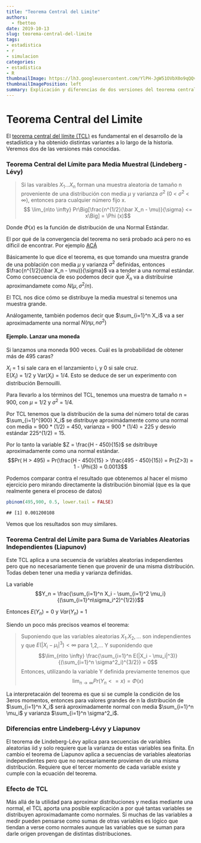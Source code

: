```yaml
---
title: "Teorema Central del Limite"
authors:
  - fbetteo 
date: 2019-10-13
slug: teorema-central-del-limite
tags:
- estadistica
- r
- simulacion
categories:
- estadistica
- R
thumbnailImage: https://lh3.googleusercontent.com/YlPH-JgW51OVbX0o9qQQviaUy0syk9-xDk7NuTwNa1ySUWtfFERNJtmPsO2SHUGymvNUS9byNhHwt8M6tw=w260-h173
thumbnailImagePosition: left
summary: Explicación y diferencias de dos versiones del teorema central del Límite.
---
```


# Teorema Central del Limite

El [teorema central del límite (TCL)](https://es.wikipedia.org/wiki/Teorema_del_l%C3%ADmite_central) 
es fundamental en el desarrollo de la estadística y ha obtenido
distintas variantes a lo largo de la historia. Veremos dos de las versiones más conocidas.

### Teorema Central del Límite para Media Muestral (Lindeberg - Lévy)

> Si las varaibles $X_1 ... X_n$ forman una muestra aleatoria de tamaño n proveniente de una 
distribución con media $\mu$ y varianza $\sigma^2$ (0 < $\sigma^2$ < $\infty$), entonces  para 
cualquier número fijo x.
$$  \lim_{n\to \infty} Pr\Big[\frac{n^{1/2}(\bar X_n - \mu)}{\sigma} <= x\Big] = \Phi (x)$$


Donde $\Phi (x)$ es la función de distribución de una Normal Estándar.

El por qué de la convergencia del teorema no será probado acá pero no es díficil de encontrar.
Por ejemplo [ACÁ](https://www.uv.es/ceaces/tex1t/2%20conver/levi.htm)

Básicamente lo que dice el teorema, es que tomando una muestra grande de una población con media $\mu$ y 
varianza $\sigma^2$ definidas, entonces $\frac{n^{1/2}(\bar X_n - \mu)}{\sigma}$ va a tender a una normal estándar. Como consecuencia de eso podemos decir que $\bar X_n$ va a distribuirse 
aproximandamete como $N(\mu, \sigma^2/n)$.

El TCL nos dice cómo se distribuye la media muestral si tenemos una muestra grande.

Análogamente, también podemos decir que $\sum_{i=1}^n X_i$ va a ser aproximadamente una normal
$N(n\mu, n\sigma^2)$

#### Ejemplo. Lanzar una moneda

Si lanzamos una moneda 900 veces. Cuál es la probabilidad  de obtener más de 495 caras?

$X_i$ = 1 si sale cara en el lanzamiento i, y 0 si sale cruz.  
E($X_i$) = 1/2 y Var($X_i$) = 1/4. Esto se deduce de ser un experimento con distribución Bernouilli.

Para llevarlo a los términos del TCL, tenemos una muestra de tamaño n = 900, con $\mu$ = 1/2 y
$\sigma^2$ = 1/4.

Por TCL tenemos que la distribución de la suma del número total de caras $\sum_{i=1}^{900} X_i$ se
distribuye aproximádamente como una normal con media = 900 * (1/2) = 450,
varianza = 900 * (1/4) = 225 y desvío estándar 225^(1/2) = 15.

Por lo tanto la variable $Z = \frac{H - 450}{15}$ se dsitribuye aproximadamente como una normal 
estándar.
$$Pr( H > 495) = Pr(\frac{H - 450}{15} > \frac{495 - 450}{15}) = Pr(Z>3) = 1 - \Phi(3) = 0.0013$$

Podemos comparar contra el resultado que obtenemos al hacer el mismo ejercicio pero mirando 
directamente la distribución binomial (que es la que realmente genera el proceso de datos)


```r
pbinom(495,900, 0.5, lower.tail = FALSE)
```

```
## [1] 0.001200108
```

Vemos que los resultados son muy similares.

### Teorema Central del Límite para Suma de Variables Aleatorias Independientes (Liapunov)

Este TCL aplica a una secuencia de variables aleatorias independientes pero que no necesariamente
tienen que provenir de una misma distribución. Todas deben tener una media y varianza definidas.

La variable $$Y_n = \frac{\sum_{i=1}^n X_i - \sum_{i=1}^2 \mu_i}{(\sum_{i=1}^n\sigma_i^2)^{1/2}}$$

Entonces $E(Y_n) = 0$ y $Var(Y_n)$ = 1

Siendo un poco más precisos veamos el teorema:

> Suponiendo que las variables aleatorias $X_1. X_2, ...$  son independientes y que
$E(|X_i - \mu_i|^3) < \infty$ para 1,2,...
Y suponidendo que $$\lim_{n\to \infty} \frac{\sum_{i=1}^n E(|X_i - \mu_i|^3)}{(\sum_{i=1}^n \sigma^2_i)^{3/2}} = 0$$
Entonces, utilizando la variable Y definida previamente tenemos que $$\lim_{n \to \infty} Pr(Y_n <= x) = \Phi(x)$$

La interpretacaión del teorema es que si se cumple la condición de los 3eros momentos, entonces para valores grandes de n la distribución de $\sum_{i=1}^n X_i$ será aproximadamente normal con media $\sum_{i=1}^n \mu_i$ y varianza $\sum_{i=1}^n \sigma^2_i$.


### Diferencias entre Lindeberg-Lévy y Liapunov

El teorema de Lindeberg-Lévy aplica para secuencias de variables aleatorias iid y solo requiere que la varianza de estas variables sea finita. En cambio el teorema de Liapunov aplica a secuencias de variables aleatorias independientes pero que no necesariamente provienen de una misma distribución. Requiere que el tercer momento de cada variable existe y cumple con la ecuación del teorema.

### Efecto de TCL

Más allá de la utilidad para aproximar distribuciones y medias mediante una normal, el TCL aporta una posible explicación a por qué tantas variables se distribuyen aproximadamante como normales. Si muchas de las variables a medir pueden pensarse como sumas de otras variables es lógico que tiendan a verse como normales aunque las variables que se suman para darle origen provengan de distintas distribuciones.
